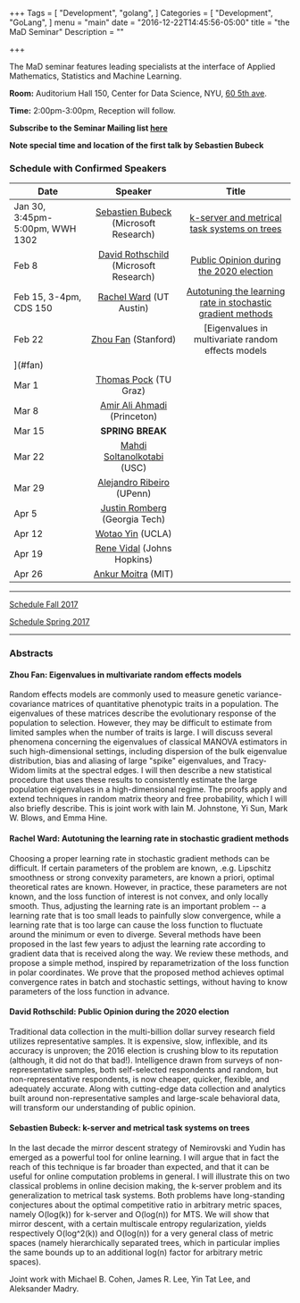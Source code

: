+++
Tags = [
  "Development",
  "golang",
]
Categories = [
  "Development",
  "GoLang",
]
menu = "main"
date = "2016-12-22T14:45:56-05:00"
title = "the MaD Seminar"
Description = ""

+++

The MaD seminar features leading specialists at the interface
of Applied Mathematics, Statistics and Machine Learning. 

**Room:** Auditorium Hall 150, Center for Data Science, NYU, [60 5th ave](https://www.google.com/maps/place/NYU+Center+for+Data+Science/@40.735016,-73.9969907,17z/data=!3m1!4b1!4m5!3m4!1s0x89c2599787834ad9:0x5dd8af15d9fbc8a3!8m2!3d40.735016!4d-73.994802).

**Time:** 2:00pm-3:00pm, Reception will follow. 

**Subscribe to the Seminar Mailing list [here](http://cims.nyu.edu/mailman/listinfo/mad)**

**Note special time and location of the first talk by Sebastien Bubeck**

### Schedule with Confirmed Speakers

| Date        | Speaker       | Title |
| ----------- |:-------------:|:-----------:| 
| Jan 30, 3:45pm-5:00pm, WWH 1302  | [Sebastien Bubeck](https://www.microsoft.com/en-us/research/people/sebubeck/) (Microsoft Research)  | [k-server and metrical task systems on trees](#bubeck) |
| Feb 8      | [David Rothschild](https://researchdmr.com) (Microsoft Research) |   [Public Opinion during the 2020 election](#roth)  |
| Feb 15, 3-4pm, CDS 150 | [Rachel Ward](https://www.ma.utexas.edu/users/rachel/) (UT Austin)   | [Autotuning the learning rate in stochastic gradient methods](#ward) |
| Feb 22 | [Zhou Fan](https://web.stanford.edu/~zhoufan/) (Stanford)    | [Eigenvalues in multivariate random effects models
](#fan)  |
| Mar 1 |  [Thomas Pock](https://www.tugraz.at/institute/icg/research/team-pock/) (TU Graz)  |  |
| Mar 8  |  [Amir Ali Ahmadi](http://aaa.princeton.edu) (Princeton)      |    |
| Mar 15 | **SPRING BREAK** |
| Mar 22 |  [Mahdi Soltanolkotabi](http://www-bcf.usc.edu/~soltanol/) (USC) |  | 
| Mar 29 | [Alejandro Ribeiro](https://alliance.seas.upenn.edu/~aribeiro/wiki/) (UPenn)      |   |
| Apr 5 | [Justin Romberg](http://jrom.ece.gatech.edu) (Georgia Tech)  |   |
| Apr 12 | [Wotao Yin](http://www.math.ucla.edu/~wotaoyin/) (UCLA)  |  | 
| Apr 19 | [Rene Vidal](http://www.cis.jhu.edu/~rvidal/)  (Johns Hopkins)    |  |
| Apr 26 | [Ankur Moitra](http://people.csail.mit.edu/moitra/)  (MIT)    |  |


---



[Schedule Fall 2017](https://mathsanddatanyu.github.io/website/seminar_fall2017/)

[Schedule Spring 2017](https://mathsanddatanyu.github.io/website/seminar_spring2017/)

---
### Abstracts 

#### <a name="fan"></a> Zhou Fan: Eigenvalues in multivariate random effects models

Random effects models are commonly used to measure genetic variance-covariance matrices of quantitative phenotypic traits in a population. The eigenvalues of these matrices describe the evolutionary response of the population to selection. However, they may be difficult to estimate from limited samples when the number of traits is large. I will discuss several phenomena concerning the eigenvalues of classical MANOVA estimators in such high-dimensional settings, including dispersion of the bulk eigenvalue distribution, bias and aliasing of large "spike" eigenvalues, and Tracy-Widom limits at the spectral edges. I will then describe a new statistical procedure that uses these results to consistently estimate the large population eigenvalues in a high-dimensional regime. The proofs apply and extend techniques in random matrix theory and free probability, which I will also briefly describe. This is joint work with Iain M. Johnstone, Yi Sun, Mark W. Blows, and Emma Hine.


#### <a name="ward"></a> Rachel Ward: Autotuning the learning rate in stochastic gradient methods

Choosing a proper learning rate in stochastic gradient methods can be difficult. If certain parameters of the problem are known, .e.g. Lipschitz smoothness or strong convexity parameters, are known a priori, optimal theoretical rates are known. However, in practice, these parameters are not known, and the loss function of interest is not convex, and only locally smooth. Thus, adjusting the learning rate is an important problem -- a learning rate that is too small leads to painfully slow convergence, while a learning rate that is too large can cause the loss function to fluctuate around the minimum or even to diverge. Several methods have been proposed in the last few years to adjust the learning rate according to gradient data that is received along the way. We review these methods, and propose a simple method, inspired by reparametrization of the loss function in polar coordinates. We prove that the proposed method achieves optimal convergence rates in batch and stochastic settings, without having to know parameters of the loss function in advance.


#### <a name="roth"></a> David Rothschild:  Public Opinion during the 2020 election

Traditional data collection in the multi-billion dollar survey research field utilizes representative samples. It is expensive, slow, inflexible, and its accuracy is unproven; the 2016 election is crushing blow to its reputation (although, it did not do that bad!). Intelligence drawn from surveys of non-representative samples, both self-selected respondents and random, but non-representative respondents, is now cheaper, quicker, flexible, and adequately accurate. Along with cutting-edge data collection and analytics built around non-representative samples and large-scale behavioral data, will transform our understanding of public opinion.

#### <a name="bubeck"></a> Sebastien Bubeck: k-server and metrical task systems on trees

In the last decade the mirror descent strategy of Nemirovski and Yudin has emerged as a powerful tool for online learning. I will argue that in fact the reach of this technique is far broader than expected, and that it can be useful for online computation problems in general. I will illustrate this on two classical problems in online decision making, the k-server problem and its generalization to metrical task systems. Both problems have long-standing conjectures about the optimal competitive ratio in arbitrary metric spaces, namely O(log(k)) for k-server and O(log(n)) for MTS. We will show that mirror descent, with a certain multiscale entropy regularization, yields respectively O(log^2(k)) and O(log(n)) for a very general class of metric spaces (namely hierarchically separated trees, which in particular implies the same bounds up to an additional log(n) factor for arbitrary metric spaces).

Joint work with Michael B. Cohen, James R. Lee, Yin Tat Lee, and Aleksander Madry.
